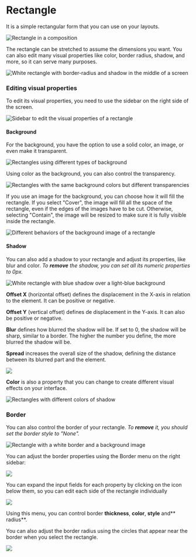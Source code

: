 # Rectangle

It is a simple rectangular form that you can use on your layouts.

![Rectangle in a composition](../../../.gitbook/assets/rectangle.png)

The rectangle can be stretched to assume the dimensions you want. You can also edit many visual properties like color, border radius, shadow, and more, so it can serve many purposes.

![White rectangle with border-radius and shadow in the middle of a screen](../../../.gitbook/assets/rectangle2.png)

### Editing visual properties

To edit its visual properties, you need to use the sidebar on the right side of the screen.

![Sidebar to edit the visual properties of a rectangle](../../../.gitbook/assets/rectangle3.png)

#### Background

For the background, you have the option to use a solid color, an image, or even make it transparent.

![Rectangles using different types of background](../../../.gitbook/assets/rectangle4.png)

Using color as the background, you can also control the transparency.

![Rectangles with the same background colors but different transparencies](../../../.gitbook/assets/rectangle5.png)

If you use an image for the background, you can choose how it will fill the rectangle. If you select "Cover", the image will fill all the space of the rectangle, even if the edges of the images have to be cut. Otherwise, selecting "Contain", the image will be resized to make sure it is fully visible inside the rectangle.

![Different behaviors of the background image of a rectangle](../../../.gitbook/assets/rectangle6.png)

#### Shadow

You can also add a shadow to your rectangle and adjust its properties, like blur and color. _To **remove** the shadow, you can set all its numeric properties to 0px._

![White rectangle with blue shadow over a light-blue background](../../../.gitbook/assets/rectangle7.png)

**Offset X** (horizontal offset) defines the displacement in the X-axis in relation to the element. It can be positive or negative.

**Offset Y** (vertical offset) defines de displacement in the Y-axis. It can also be positive or negative.

**Blur** defines how blurred the shadow will be. If set to 0, the shadow will be sharp, similar to a border. The higher the number you define, the more blurred the shadow will be. 

**Spread** increases the overall size of the shadow, defining the distance between its blurred part and the element.

![](<../../../.gitbook/assets/rectangle8 (1).png>)

**Color** is also a property that you can change to create different visual effects on your interface. 

![Rectangles with different colors of shadow](../../../.gitbook/assets/rectangle9.png)

### Border

You can also control the border of your rectangle. _To **remove** it, you should set the border style to "None"._

![Rectangle with a white border and a background image](../../../.gitbook/assets/rectangle10.png)

You can adjust the border properties using the Border menu on the right sidebar:

![](../../../.gitbook/assets/rectangle11.png)

You can expand the input fields for each property by clicking on the icon below them, so you can edit each side of the rectangle individually

![](../../../.gitbook/assets/rectangle12.png)

Using this menu, you can control border **thickness**, **color**, **style** and** radius**.

You can also adjust the border radius using the circles that appear near the border when you select the rectangle.

![](../../../.gitbook/assets/rectangle13.gif)
